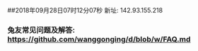 ##2018年09月28日07时12分07秒 新址: 142.93.155.218
### 兔友常见问题及解答: https://github.com/wanggonging/d/blob/w/FAQ.md

